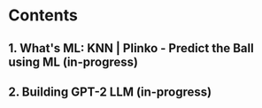 # Contents

## 1. What's ML: KNN | Plinko - Predict the Ball using ML (in-progress)
## 2. Building GPT-2 LLM (in-progress)

